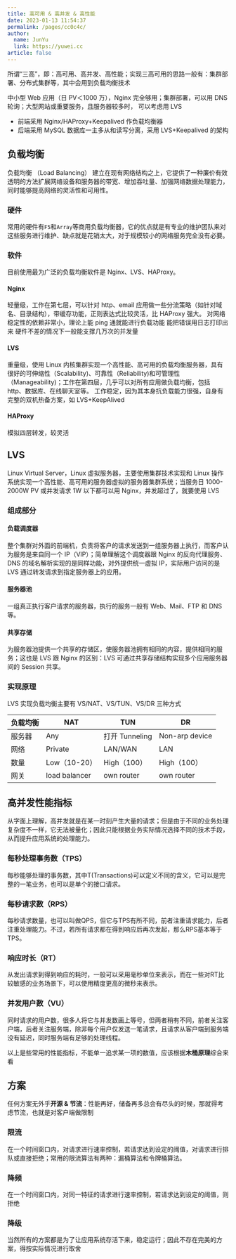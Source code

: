 ```yaml
---
title: 高可用 & 高并发 & 高性能
date: 2023-01-13 11:54:37
permalink: /pages/cc0c4c/
author: 
  name: JunYu
  link: https://yuwei.cc
article: false
---
```

所谓“三高”，即：高可用、高并发、高性能；实现三高可用的思路一般有：集群部署、分布式集群等，其中会用到负载均衡技术


中小型 Web 应用（日 PV＜1000 万），Nginx 完全够用；集群部署，可以用 DNS 轮询；大型网站或重要服务，且服务器较多时， 可以考虑用 LVS

- 前端采用 Nginx/HAProxy+Keepalived 作负载均衡器
- 后端采用 MySQL 数据库一主多从和读写分离，采用 LVS+Keepalived 的架构
## 负载均衡
负载均衡 （Load Balancing） 建立在现有网络结构之上，它提供了一种廉价有效透明的方法扩展网络设备和服务器的带宽、增加吞吐量、加强网络数据处理能力，同时能够提高网络的灵活性和可用性。
### 硬件
常用的硬件有`F5`和`Array`等商用负载均衡器，它的优点就是有专业的维护团队来对这些服务进行维护、缺点就是花销太大，对于规模较小的网络服务完全没有必要。
### 软件
目前使用最为广泛的负载均衡软件是 Nginx、LVS、HAProxy。
#### Nginx
轻量级，工作在第七层，可以针对 http、email 应用做一些分流策略（如针对域名、目录结构），带缓存功能，正则表达式比较灵活，比 HAProxy 强大。
对网络稳定性的依赖非常小，理论上能 ping 通就能进行负载功能
能把错误用日志打印出来
硬件不差的情况下一般能支撑几万次的并发量
#### LVS
重量级，使用 Linux 内核集群实现一个高性能、高可用的负载均衡服务器，具有很好的可伸缩性（Scalability)、可靠性（Reliability)和可管理性（Manageability)；工作在第四层，几乎可以对所有应用做负载均衡，包括 http、数据库、在线聊天室等。
工作稳定，因为其本身抗负载能力很强，自身有完整的双机热备方案，如 LVS+KeepAlived
#### HAProxy
模拟四层转发，较灵活
## LVS
Linux Virtual Server，Linux 虚拟服务器，主要使用集群技术实现和 Linux 操作系统实现一个高性能、高可用的服务器虚拟的服务器集群系统；当服务日 1000-2000W PV 或并发请求 1W 以下都可以用 Nginx，并发超过了，就要使用 LVS
### 组成部分
#### 负载调度器
整个集群对外面的前端机，负责将客户的请求发送到一组服务器上执行，而客户认为服务是来自同一个 IP（VIP）；简单理解这个调度器跟 Nginx 的反向代理服务、DNS 的域名解析实现的是同样功能，对外提供统一虚拟 IP，实际用户访问的是 LVS 通过转发请求到指定服务器上的应用。
#### 服务器池
一组真正执行客户请求的服务器，执行的服务一般有 Web、Mail、FTP 和 DNS 等。
#### 共享存储
为服务器池提供一个共享的存储区，使服务器池拥有相同的内容，提供相同的服务；这也是 LVS 跟 Nginx 的区别：LVS 可通过共享存储结构实现多个应用服务器间的 Session 共享。
### 实现原理
LVS 实现负载均衡主要有 VS/NAT、VS/TUN、VS/DR 三种方式

| 负载均衡 | NAT | TUN | DR |
| --- | --- | --- | --- |
| 服务器 | Any | 打开 Tunneling | Non-arp device |
| 网络 | Private | LAN/WAN | LAN |
| 数量 | Low（10-20） | High（100） | High（100） |
| 网关 | load balancer | own router | own router |
## 高并发性能指标
从字面上理解，高并发就是在某一时刻产生大量的请求；但是由于不同的业务处理复杂度不一样，它无法被量化；因此只能根据业务实际情况选择不同的技术手段，从而提升应用系统的处理能力。
### 每秒处理事务数（TPS）
每秒能够处理的事务数，其中T(Transactions)可以定义不同的含义，它可以是完整的一笔业务，也可以是单个的接口请求。
### 每秒请求数（RPS）
每秒请求数量，也可以叫做QPS，但它与TPS有所不同，前者注重请求能力，后者注重处理能力。不过，若所有请求都在得到响应后再次发起，那么RPS基本等于TPS。
### 响应时长（RT）
从发出请求到得到响应的耗时，一般可以采用毫秒单位来表示，而在一些对RT比较敏感的业务场景下，可以使用精度更高的微秒来表示。
### 并发用户数（VU）
同时请求的用户数，很多人将它与并发数画上等号，但两者稍有不同，前者关注客户端，后者关注服务端，除非每个用户仅发送一笔请求，且请求从客户端到服务端没有延迟，同时服务端有足够的处理线程。

以上是些常用的性能指标，不能单一追求某一项的数值，应该根据**木桶原理**综合来看
## 方案
任何方案无外乎**开源 & 节流**：性能再好，储备再多总会有尽头的时候，那就得考虑节流，也就是对客户端做限制
### 限流
在一个时间窗口内，对请求进行速率控制，若请求达到设定的阈值，对请求进行排队或直接拒绝；常用的限流算法有两种：漏桶算法和令牌桶算法。
### 降频
在一个时间窗口内，对同一特征的请求进行速率控制，若请求达到设定的阈值，则拒绝
### 降级

当然所有的方案都是为了让应用系统存活下来，稳定运行；因此不存在完美的方案，得按实际情况进行取舍
